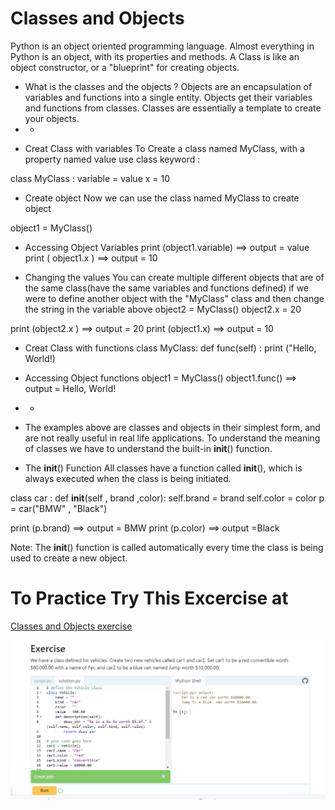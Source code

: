 # Classes and Objects
Python is an object oriented programming language.
Almost everything in Python is an object, with its properties and methods.
A Class is like an object constructor, or a "blueprint" for creating objects.

- What is the classes and the objects ? 
Objects are an encapsulation of variables and functions into a single entity. Objects get their variables and functions from classes. Classes are essentially a template to create your objects.
- - 
*  Creat Class with variables
To Create a class named MyClass, with a property named value use class keyword :

class MyClass :
   variable = value
   x = 10

* Create object 
Now we can  use the class named MyClass to create object 

object1 = MyClass()

- Accessing Object Variables 
print (object1.variable) ==> output = value 
print ( object1.x )      ==> output = 10

- Changing the values 
You can create multiple different objects that are of the same class(have the same variables and functions defined)
if we were to define another object with the "MyClass" class and then change the string in the variable above
object2 = MyClass()
object2.x = 20

print (object2.x ) ==> output = 20
print (object1.x)  ==> output = 10 

* Creat Class with functions
    class MyClass:
      def func(self) :
        print ("Hello, World!)

- Accessing Object functions
 object1 = MyClass()
 object1.func()     ==> output = Hello, World!

 - - 
- The examples above are classes and objects in their simplest form, and are not really useful in real life applications.
To understand the meaning of classes we have to understand the built-in __init__() function.

* The __init__() Function
All classes have a function called __init__(), which is always executed when the class is being initiated.

class car :
   def __init__(self , brand ,color):
      self.brand = brand
      self.color = color
p = car("BMW" , "Black")

print (p.brand) ==> output = BMW
print (p.color) ==> output =Black

Note: The __init__() function is called automatically every time the class is being used to create a new object.

# To Practice Try This Excercise at 
[Classes and Objects exercise](https://www.learnpython.org/en/Classes_and_Objects#google_vignette)

![show solution](./images/exe_obj_and_class.png)


 





